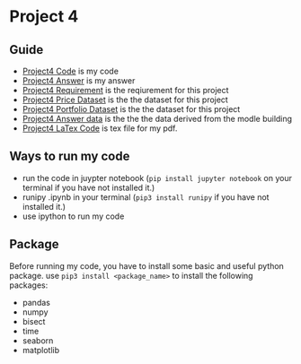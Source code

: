 # Project 4
 
## Guide
  - [Project4 Code](https://github.com/QijunYang1/Fintech-545/blob/main/week04/Project-4.ipynb) is my code
  - [Project4 Answer](https://github.com/QijunYang1/Fintech-545/blob/main/week04/week4.pdf) is my answer
  - [Project4 Requirement](https://github.com/QijunYang1/Fintech-545/blob/main/week04/Project%20Week%2004.pdf) is the reqiurement for this project
  - [Project4 Price Dataset](https://github.com/QijunYang1/Fintech-545/blob/main/week04/DailyPrices.csv) is the the dataset for this project
  - [Project4 Portfolio Dataset](https://github.com/QijunYang1/Fintech-545/blob/main/week04/portfolio.csv) is the the dataset for this project
  - [Project4 Answer data](https://github.com/QijunYang1/Fintech-545/blob/main/week04/Validation.xlsx) is the the the data derived from the modle building
  - [Project4 LaTex Code](https://github.com/QijunYang1/Fintech-545/blob/main/week04/week4.tex) is tex file for my pdf.
 ## Ways to run my code
  - run the code in juypter notebook (`pip install jupyter notebook` on your terminal if you have not installed it.)
  - runipy .ipynb in your terminal (`pip3 install runipy` if you have not installed it.)
  - use ipython to run my code
  
## Package
  Before running my code, you have to install some basic and useful python package. 
  use `pip3 install <package_name>` to install the following packages:
  - pandas
  - numpy
  - bisect
  - time
  - seaborn
  - matplotlib
